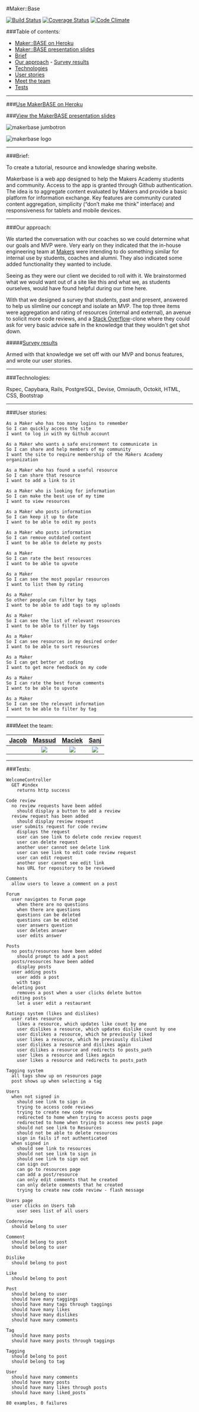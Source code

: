 #Maker::Base

[![Build Status](https://travis-ci.org/Makerbase/makerbase.svg?branch=master)](https://travis-ci.org/Makerbase/makerbase)  [![Coverage Status](https://coveralls.io/repos/Makerbase/makerbase/badge.svg?branch=master)](https://coveralls.io/r/Makerbase/makerbase?branch=master)  [![Code Climate](https://codeclimate.com/github/Makerbase/makerbase/badges/gpa.svg)](https://codeclimate.com/github/Makerbase/makerbase)


###Table of contents:

- [Maker::BASE on Heroku](#)
- [Maker::BASE presentation slides](#)
- [Brief](#brief)
- [Our approach](#our-approach)
		- [Survey results](#survey-results)
- [Technologies](#technologies)
- [User stories](#user-stories)
- [Meet the team](#meet-the-team)
- [Tests](#tests)

----------

###[Use MakerBASE on Heroku](http://makerbase.herokuapp.com)

###[View the MakerBASE presentation slides](https://prezi.com/uv_ga42bbuvk/welcome/?utm_campaign=share&utm_medium=copy)


![makerbase jumbotron](http://sanjsanj.github.io/images/week11_makerbase_jumbotron.png)

![makerbase logo](http://sanjsanj.github.io/images/week11_makerbase_logo.png)

---------

###Brief:

To create a tutorial, resource and knowledge sharing website.

Makerbase is a web app designed to help the Makers Academy students and community. Access to the app is granted through Github authentication. The idea is to aggregate content evaluated by Makers and provide a basic platform for information exchange. Key features are community curated content aggregation, simplicity (“don’t make me think” interface) and responsiveness for tablets and mobile devices.

----------------

###Our approach:

We started the conversation with our coaches so we could determine what our goals and MVP were.  Very early on they indicated that the in-house engineering team at [Makers](http://www.makersacademy.com) were intending to do something similar for internal use by students, coaches and alumni.  They also indicated some added functionality they wanted to include.

Seeing as they were our client we decided to roll with it.  We brainstormed what we would want out of a site like this and what we, as students ourselves, would have found helpful during our time here.

With that we designed a survey that students, past and present, answered to help us slimline our concept and isolate an MVP.  The top three items were aggregation and rating of resources (internal and external), an avenue to solicit more code reviews, and a [Stack Overflow](http://www.stackoverflow.com)-clone where they could ask for very basic advice safe in the knowledge that they wouldn't get shot down.

#####[Survey results](https://docs.google.com/forms/d/1_F1q0ns_k1sXZH_N6QzURXs-20X1mr1VLXO5iFzmTmQ/viewanalytics)

Armed with that knowledge we set off with our MVP and bonus features, and wrote our user stories.

----------------

###Technologies:

Rspec, Capybara, Rails, PostgreSQL, Devise, Omniauth, Octokit, HTML, CSS, Bootstrap

-------------

###User stories:

```
As a Maker who has too many logins to remember
So I can quickly access the site
I want to log in with my Github account

As a Maker who wants a safe environment to communicate in
So I can share and help members of my community
I want the site to require membership of the Makers Academy organization

As a Maker who has found a useful resource  
So I can share that resource  
I want to add a link to it  

As a Maker who is looking for information  
So I can make the best use of my time  
I want to view resources  

As a Maker who posts information  
So I can keep it up to date  
I want to be able to edit my posts  

As a Maker who posts information  
So I can remove outdated content  
I want to be able to delete my posts  

As a Maker  
So I can rate the best resources  
I want to be able to upvote  

As a Maker  
So I can see the most popular resources  
I want to list them by rating  

As a Maker  
So other people can filter by tags  
I want to be able to add tags to my uploads  

As a Maker  
So I can see the list of relevant resources  
I want to be able to filter by tags  

As a Maker  
So I can see resources in my desired order  
I want to be able to sort resources  

As a Maker  
So I can get better at coding  
I want to get more feedback on my code  

As a Maker  
So I can rate the best forum comments  
I want to be able to upvote  

As a Maker  
So I can see the relevant information  
I want to be able to filter by tag  
```

------

###Meet the team:

[Jacob](https://github.com/jaymuk) | [Massud](https://github.com/massud) | [Maciek](https://github.com/maciejk77) | [Sanj](https://github.com/sanjsanj)  
:---: | :---: | :---: | :---:  
<img src=""> | <img src="https://avatars3.githubusercontent.com/u/10505910?v=3&s=80"> | <img src="https://avatars2.githubusercontent.com/u/11005277?v=3&s=80"> | <img src="https://avatars3.githubusercontent.com/u/4478671?v=3&s=80">

-----------

###Tests:

```
WelcomeController
  GET #index
    returns http success

Code review
  no review requests have been added
    should display a button to add a review
  review request has been added
    should display review request
  user submits request for code review
    displays the request
    user can see link to delete code review request
    user can delete request
    another user cannot see delete link
    user can see link to edit code review request
    user can edit request
    another user cannot see edit link
    has URL for repository to be reviewed

Comments
  allow users to leave a comment on a post

Forum
  user navigates to Forum page
    when there are no questions
    when there are questions
    questions can be deleted
    questions can be edited
    user answers question
    user deletes answer
    user edits answer

Posts
  no posts/resources have been added
    should prompt to add a post
  posts/resources have been added
    display posts
  user adding posts
    user adds a post
    with tags
  deleting post
    removes a post when a user clicks delete button
  editing posts
    let a user edit a restaurant

Ratings system (likes and dislikes)
  user rates resource
    likes a resource, which updates like count by one
    user dislikes a resource, which updates dislike count by one
    user dislikes a resource, which he previously liked
    user likes a resource, which he previously disliked
    user dislikes a resource and dislikes again
    user dilikes a resource and redirects to posts_path
    user likes a resource and likes again
    user likes a resource and redirects to posts_path

Tagging system
  all tags show up on resources page
  post shows up when selecting a tag

Users
  when not signed in
    should see link to sign in
    trying to access code reviews
    trying to create new code review
    redirected to home when trying to access posts page
    redirected to home when trying to access new posts page
    should not see link to Resources
    should not be able to delete resources
    sign in fails if not authenticated
  when signed in
    should see link to resources
    should not see link to sign in
    should see link to sign out
    can sign out
    can go to resources page
    can add a post/resource
    can only edit comments that he created
    can only delete comments that he created
    trying to create new code review - flash message

Users page
  user clicks on Users tab
    user sees list of all users

Codereview
  should belong to user

Comment
  should belong to post
  should belong to user

Dislike
  should belong to post

Like
  should belong to post

Post
  should belong to user
  should have many taggings
  should have many tags through taggings
  should have many likes
  should have many dislikes
  should have many comments

Tag
  should have many posts
  should have many posts through taggings

Tagging
  should belong to post
  should belong to tag

User
  should have many comments
  should have many posts
  should have many likes through posts
  should have many liked_posts

80 examples, 0 failures
```
